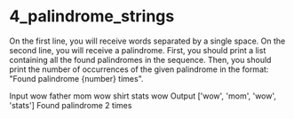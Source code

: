 # 4_palindrome_strings
On the first line, you will receive words separated by a single space. On the second line, you will receive a palindrome. First, you should print a list containing all the found palindromes in the sequence. Then, you should print the number of occurrences of the given palindrome in the format: "Found palindrome {number} times".

Input
wow father mom wow shirt stats
wow
Output
['wow', 'mom', 'wow', 'stats']
Found palindrome 2 times
